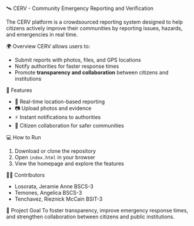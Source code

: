 🛰️ CERV - Community Emergency Reporting and Verification

The CERV platform is a crowdsourced reporting system designed to help citizens actively improve their communities by reporting issues, hazards, and emergencies in real time.

🌍 Overview
CERV allows users to:
- Submit reports with photos, files, and GPS locations
- Notify authorities for faster response times
- Promote **transparency and collaboration** between citizens and institutions

🚀 Features
- 📍 Real-time location-based reporting  
- 📷 Upload photos and evidence  
- ⚡ Instant notifications to authorities  
- 🤝 Citizen collaboration for safer communities  

💻 How to Run
1. Download or clone the repository  
2. Open `index.html` in your browser  
3. View the homepage and explore the features  

👩‍💻 Contributors
- Losorata, Jeramie Anne BSCS-3  
- Temones, Angelica BSCS-3
- Tenchavez, Rieznick McCain BSIT-3

🏁 Project Goal
To foster transparency, improve emergency response times, and strengthen collaboration between citizens and public institutions.
